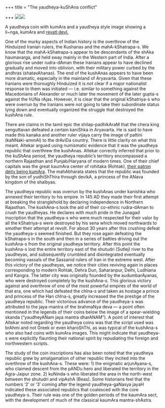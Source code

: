 +++
title = "The yaudheya-kuShAna conflict"

+++
[![](https://i2.wp.com/bp3.blogger.com/_ZhvcTTaaD_4/RkX2CI9MdMI/AAAAAAAAAIE/x09T7hkNyxU/s320/kumAra_coin.jpg)](http://bp3.blogger.com/_ZhvcTTaaD_4/RkX2CI9MdMI/AAAAAAAAAIE/x09T7hkNyxU/s1600-h/kumAra_coin.jpg)[![](https://i2.wp.com/bp1.blogger.com/_ZhvcTTaaD_4/RkX2Co9MdNI/AAAAAAAAAIM/Jp-ytnai-78/s320/kumAra_saramA.jpg)](http://bp1.blogger.com/_ZhvcTTaaD_4/RkX2Co9MdNI/AAAAAAAAAIM/Jp-ytnai-78/s1600-h/kumAra_saramA.jpg)

A yaudheya coin with kumAra and a yaudheya style image showing a
li\~nga, kumAra and [revatI
devI.](http://manollasa.blogspot.com/2006/10/akhyana-of-skanda-patni.html)

One of the murky aspects of Indian history is the overthrow of the
Hinduized Iranian rulers, the Kushanas and the mahA-kShatrapa-s. We know
that the mahA-kShatrapa-s appear to be descendants of the shAka
haumavarga, and held sway mainly in the Western part of India. After a
glorious rise under rudra-dAman these Iranians appear to have declined
gradually and moved into oblivion, with their military power curbed by
the andhras (shatavAhanas). The end of the kushAnas appears to have been
more dramatic, especially in the mainland of Aryavarta. Given that these
Iranians were thoroughly Hinduized it is not clear if a major
nationalist response to them was initiated — i.e. similar to something
against the Macedonians of Alexander or much later the movement of the
later gupta-s against the hUNa rAjas. However, it is clear that the
original kShatriya-s who were overrun by the Iranians were not going to
take their subordinate status lying down and eventually organized the
struggle that destroyed the kushAna rule.

There are claims in the tamil epic the shilap-padhikAraM that the chera
king senguttavan defeated a certain kaniShka in Aryavarta. He is said to
have made this kanaka and another ruler vijaya carry the image of
pattini (kaNNaki-ammAl) to the drAviDa country. There is little clarity
on what this meant. Altekar argued using numismatic evidence that it was
the yaudheya republic that overthrew the kushAnas. Altekar correctly
inferred that prior to the kuShAna period, the yaudheya republic’s
territory encompassed a northern Rajasthan and Punjab/Haryana of modern
times. One of their chief capitals was the great kaumAra center of
rohitaka (Rohtak), [their patron deity being
kumAra](http://manollasa.blogspot.com/2005/10/royal-kumara-worshippers.html).
The mahAbharata states that the republic was founded by the son of
yudhiShThira through devikA, a princess of the ANava kingdom of the
shaibyas.

The yaudheya republic was overrun by the kushAnas under kanishka who
annexed their territory to his empire. In 145 AD they made their first
attempt at breaking the stranglehold by declaring independence in
Northern Rajasthan. The kushAna-s took the aid of their co-ethnic
rudra-dAman to crush the yaudheyas. He declares with much pride in the
Junagad inscription that the yaudheya-s who were much respected for
their valor by all the kShatriya-s were destroyed by his sena which
moved northwards to smother their attempt at revolt. For about 30 years
after this crushing defeat the yaudheya-s seemed finished. But they rose
again defeating the kShatrapa-s in the south and then in a series of
battles driving out the kushAna-s from the original yaudheya territory.
After this point the kushAna-s lost the entire territory east of the
shutudri (Sutlej) river to the yaudheyas, and subsequently crumbled and
disintegrated eventually becoming vassals of the Sassanid rulers of Iran
in the extreme west. After this victory of the yaudheyas, we notice
their cities reviving again in places corresponding to modern Rohtak,
Dehra Dun, Saharanpur, Delhi, Ludhiana and Kangra. The latter city was
originally founded by the audumbarAyanas, who were destroyed completely
by the kushAna-s. This glorious victory against and overthrow of one of
the most powerful empires of the world of that era, one which had
defeated the chIna-s and taken as hostage a prince and princess of the
Han chIna-s, greatly increased the the prestige of the yaudheya
republic. Their victorious advance of the yaudheya-s was attributed to
the jaya-mantra of the brahmaNya deva — a point often mentioned in the
legends of their coins below the image of a spear-wielding skanda
(“yaudheyANam jaya mantra dharANAM”). A point of interest that Altekar
noted regarding the yaudheya coins was that the script used was brAhmi
and not Greek or even kharoShThi, as was typical of the kushAna-s who
also had coins with kumAra images. This might indicate that yaudheya-s
were explicitly flaunting their national spirit by repudiating the
foreign and northwestern scripts.

The study of the coin inscriptions has also been noted that the yaudheya
republic grew by amalgamation of other republic they incited into the
overthrow of the kushAna-s. These were: 1) the enigmatic arjunAyana-s,
who claimed descent from the pANDu hero and liberated the territory in
the Agra-Jaipur zone. 2) kuNinda-s who liberated the area in the
north-west between the shutudri and vipAshA (Beas). Some historians feel
that the numbers ‘2’ or ‘3’ coming after the legend yaudheya-gaNasya
jayaH indicated these associated republics that coalesced with the core
yaudheya-s. Their rule was one of the golden periods of the kaumAra
sect, with the development of much of the classical kaumAra
mantra-shAstra.
